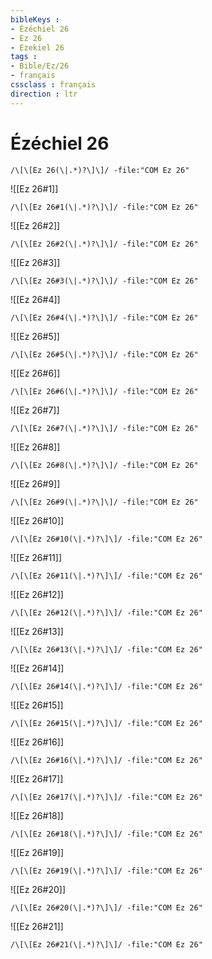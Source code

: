 ```yaml
---
bibleKeys : 
- Ézéchiel 26
- Ez 26
- Ezekiel 26
tags : 
- Bible/Ez/26
- français
cssclass : français
direction : ltr
---
```


# Ézéchiel 26

```query
/\[\[Ez 26(\|.*)?\]\]/ -file:"COM Ez 26"
```



![[Ez 26#1]]

```query
/\[\[Ez 26#1(\|.*)?\]\]/ -file:"COM Ez 26"
```

![[Ez 26#2]]

```query
/\[\[Ez 26#2(\|.*)?\]\]/ -file:"COM Ez 26"
```

![[Ez 26#3]]

```query
/\[\[Ez 26#3(\|.*)?\]\]/ -file:"COM Ez 26"
```

![[Ez 26#4]]

```query
/\[\[Ez 26#4(\|.*)?\]\]/ -file:"COM Ez 26"
```

![[Ez 26#5]]

```query
/\[\[Ez 26#5(\|.*)?\]\]/ -file:"COM Ez 26"
```

![[Ez 26#6]]

```query
/\[\[Ez 26#6(\|.*)?\]\]/ -file:"COM Ez 26"
```

![[Ez 26#7]]

```query
/\[\[Ez 26#7(\|.*)?\]\]/ -file:"COM Ez 26"
```

![[Ez 26#8]]

```query
/\[\[Ez 26#8(\|.*)?\]\]/ -file:"COM Ez 26"
```

![[Ez 26#9]]

```query
/\[\[Ez 26#9(\|.*)?\]\]/ -file:"COM Ez 26"
```

![[Ez 26#10]]

```query
/\[\[Ez 26#10(\|.*)?\]\]/ -file:"COM Ez 26"
```

![[Ez 26#11]]

```query
/\[\[Ez 26#11(\|.*)?\]\]/ -file:"COM Ez 26"
```

![[Ez 26#12]]

```query
/\[\[Ez 26#12(\|.*)?\]\]/ -file:"COM Ez 26"
```

![[Ez 26#13]]

```query
/\[\[Ez 26#13(\|.*)?\]\]/ -file:"COM Ez 26"
```

![[Ez 26#14]]

```query
/\[\[Ez 26#14(\|.*)?\]\]/ -file:"COM Ez 26"
```

![[Ez 26#15]]

```query
/\[\[Ez 26#15(\|.*)?\]\]/ -file:"COM Ez 26"
```

![[Ez 26#16]]

```query
/\[\[Ez 26#16(\|.*)?\]\]/ -file:"COM Ez 26"
```

![[Ez 26#17]]

```query
/\[\[Ez 26#17(\|.*)?\]\]/ -file:"COM Ez 26"
```

![[Ez 26#18]]

```query
/\[\[Ez 26#18(\|.*)?\]\]/ -file:"COM Ez 26"
```

![[Ez 26#19]]

```query
/\[\[Ez 26#19(\|.*)?\]\]/ -file:"COM Ez 26"
```

![[Ez 26#20]]

```query
/\[\[Ez 26#20(\|.*)?\]\]/ -file:"COM Ez 26"
```

![[Ez 26#21]]

```query
/\[\[Ez 26#21(\|.*)?\]\]/ -file:"COM Ez 26"
```

